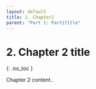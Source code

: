 ```yaml
---
layout: default
title: 2. Chapter2
parent: "Part 1: Part1Title"
---
```


# 2. Chapter 2 title
{: .no_toc }

Chapter 2 content..

